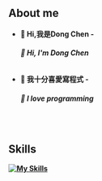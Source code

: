 ## About me
- <b>👋 Hi,我是Dong Chen<b>
-<h6>👋 Hi, I'm Dong Chen<h6/>

- <b>👀 我十分喜愛寫程式<b>
-<h6>👀 I love programming<h6/>

<br>
 
## Skills
 
[![My Skills](https://skillicons.dev/icons?i=vscode,visualstudio,py,js,html,css,arduino,c,discord,bots,firebase,flask,django,figma,postman,replit,github,jquery,bootstrap,nodejs&perline=5)](https://skillicons.dev)
